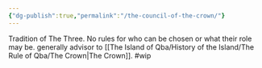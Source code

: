 ```yaml
---
{"dg-publish":true,"permalink":"/the-council-of-the-crown/"}
---
```



Tradition of The Three.
No rules for who can be chosen or what their role may be.
generally advisor to [[The Island of Qba/History of the Island/The Rule of Qba/The Crown\|The Crown]].
#wip 
